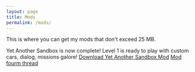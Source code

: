 ```yaml
---
layout: page
title: Mods
permalink: /mods/
---
```


This is where you can get my mods that don't exceed 25 MB.

Yet Another Sandbox is now complete! Level 1 is ready to play with custom cars, dialog, missions galore!
[Download Yet Another Sandbox Mod](https://github.com/hipporeno/hipporeno.github.io/blob/master/files/Yet%20Another%20Sandbox%20Mod.zip?raw=true)
[Mod fourm thread](http://donutteam.com/forum/topic/963/)
